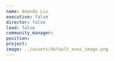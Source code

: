 ```yaml
---
name: Amanda Liu
executive: false
director: false
lead: false
community_manager: 
position:  
project:  
image: ../assets/default_exec_image.png
---
```

